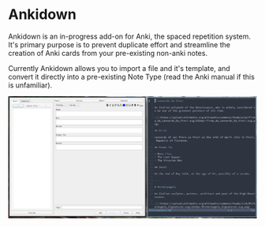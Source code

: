 # Ankidown

Ankidown is an in-progress add-on for Anki, the spaced repetition system.
It's primary purpose is to prevent duplicate effort and streamline the creation of Anki cards from your pre-existing non-anki notes.

Currently Ankidown allows you to import a file and it's template, and convert it directly into a pre-existing Note Type (read the Anki manual if this is unfamiliar).

![](assets/ankidown.gif)
